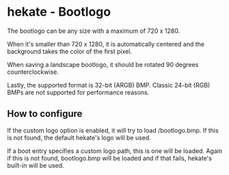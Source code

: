 # hekate - Bootlogo

The bootlogo can be any size with a maximum of 720 x 1280. 

When it's smaller than 720 x 1280, it is automatically centered and the background takes the color of the first pixel.

When saving a landscape bootlogo, it should be rotated 90 degrees counterclockwise.

Lastly, the supported format is 32-bit (ARGB) BMP. Classic 24-bit (RGB) BMPs are not supported for performance reasons.


## How to configure

If the custom logo option is enabled, it will try to load /bootlogo.bmp. If this is not found, the default hekate's logo will be used.

If a boot entry specifies a custom logo path, this is one will be loaded. Again if this is not found, bootlogo.bmp will be loaded and if that fails, hekate's built-in will be used.